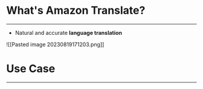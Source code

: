 # What's Amazon Translate?
---

* Natural and accurate **language translation**

![[Pasted image 20230819171203.png]]

# Use Case
---

